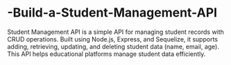 # -Build-a-Student-Management-API
Student Management API is a simple API for managing student records with CRUD operations. Built using Node.js, Express, and Sequelize, it supports adding, retrieving, updating, and deleting student data (name, email, age). This API helps educational platforms manage student data efficiently.
